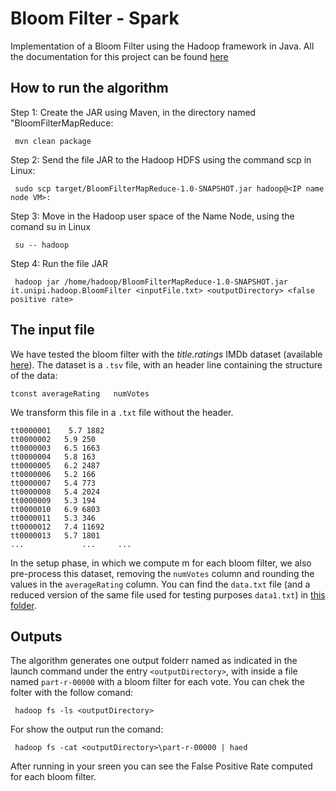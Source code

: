 # Bloom Filter - Spark

Implementation of a Bloom Filter using the Hadoop framework in Java. All the documentation for this project can be found [here](./Documentation)

## How to run the algorithm
Step 1: Create the JAR using Maven,  in the directory named "BloomFilterMapReduce:

` mvn clean package`

Step 2: Send the file JAR to the Hadoop HDFS using the command scp in Linux:

` sudo scp target/BloomFilterMapReduce-1.0-SNAPSHOT.jar hadoop@<IP name node VM>:`

Step 3: Move in the Hadoop user space of the Name Node, using the comand su in Linux

` su -- hadoop`

Step 4: Run the file JAR

` hadoop jar /home/hadoop/BloomFilterMapReduce-1.0-SNAPSHOT.jar it.unipi.hadoop.BloomFilter <inputFile.txt> <outputDirectory> <false positive rate>`

## The input file

We have tested the bloom filter with the *title.ratings* IMDb dataset (available [here](https://datasets.imdbws.com/title.ratings.tsv.gz)).
The dataset is a `.tsv` file, with an header line containing the structure of the data: 

`tconst averageRating   numVotes`

We transform this file in a `.txt` file without the header.

<pre><code>tt0000001	5.7	1882
tt0000002	5.9	250
tt0000003	6.5	1663
tt0000004	5.8	163
tt0000005	6.2	2487
tt0000006	5.2	166
tt0000007	5.4	773
tt0000008	5.4	2024
tt0000009	5.3	194
tt0000010	6.9	6803
tt0000011	5.3	346
tt0000012	7.4	11692
tt0000013	5.7	1801
...             ...     ...
</code></pre>

In the setup phase, in which we compute m for each bloom filter, we also pre-process this dataset, removing the `numVotes` column and rounding the values in the `averageRating` column.
You can find the `data.txt` file (and a reduced version of the same file used for testing purposes `data1.txt`) in [this folder](./Data).

## Outputs
The algorithm generates one output folderr named as indicated in the launch command under the entry `<outputDirectory>`, with inside a file named `part-r-00000` with a bloom filter for each vote. You can chek the folter with the follow comand:

` hadoop fs -ls <outputDirectory>`

For show the output run the comand:

` hadoop fs -cat <outputDirectory>\part-r-00000 | haed`

After running in your sreen you can see the False Positive Rate computed for each bloom filter.
